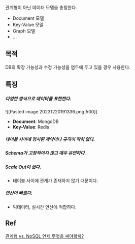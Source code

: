 관계형이 아닌 데이터 모델을 총칭한다.
- Document 모델
- Key-Value 모델
- Graph 모델
- ...

## 목적

DB의 확장 가능성과 수정 가능성을 염두에 두고 있을 경우 사용한다.

## 특징

##### 다양한 방식으로 데이터를 표현한다.

![[Pasted image 20231220191336.png|500]]
- **Document**: MongoDB
- **Key-Value**: Redis
##### 테이블 사이에 명시된 제약이나 규칙이 딱히 없다.
##### Schema가 고정적이지 않고 매우 유연하다.
##### Scale Out이 쉽다.
- 테이블 사이에 관계가 존재하지 않기 때문이다.
##### 연산이 빠르다.
- 빅데이터, 실시간 연산에 적합하다.


## Ref

[관계형 vs. NoSQL 언제 무엇을 써야할까?](https://ud803.github.io/%EB%8D%B0%EC%9D%B4%ED%84%B0%EB%B2%A0%EC%9D%B4%EC%8A%A4/2021/11/16/RDB-vs.-NoSQL-%EC%96%B8%EC%A0%9C-%EB%88%84%EA%B5%AC%EB%A5%BC-%EC%8D%A8%EC%95%BC%ED%95%A0%EA%B9%8C/)
